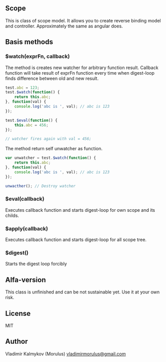 Scope
--

This is class of scope model. It allows you to create reverse binding model and controller. Approximately the same as angular does.

## Basis methods

### $watch(exprFn, callback)
The method is creates new watcher for arbitrary function result. Callback function will take result of exprFn function every time when digest-loop finds difference between old and new result.

```js
test.abc = 123;
test.$watch(function() {
	return this.abc;
}, function(val) {
	console.log('abc is ', val); // abc is 123
});

test.$eval(function() {
	this.abc = 456;
});

// watcher fires again with val = 456;

```

The method return self unwatcher as function.

```js
var unwatcher = test.$watch(function() {
	return this.abc;
}, function(val) {
	console.log('abc is ', val); // abc is 123
});

unwacther(); // Destroy watcher
```

### $eval(callback)
Executes callback function and starts digest-loop for own scope and its childs.

### $apply(callback)
Executes callback function and starts digest-loop for all scope tree.

### $digest()
Starts the digest loop forcibly

## Alfa-version
This class is unfinished and can be not sustainable yet. Use it at your own risk.

## License
MIT

## Author
Vladimir Kalmykov (Morulus) <vladimirmorulus@gmail.com>